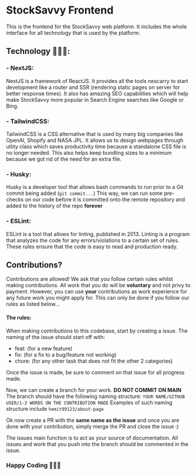 # StockSavvy Frontend

This is the frontend for the StockSavvy web platform. It includes the whole interface for all technology that is used by the platform.

## Technology 🧑🏽‍💻:
### - NextJS:

NextJS is a framework of ReactJS. It provides all the tools nescarry to start development like a router and SSR (rendering static pages on server for better response times). It also has amazing SEO capabilities which will help make StockSavvy more popular in Search Engine searches like Google or Bing. 

### - TailwindCSS:

TailwindCSS is a CSS alternative that is used by many big companies like OpenAI, Shopify and NASA JPL. It allows us to design webpages through utlity class which saves productivity time because a standalone CSS file is no longer needed. This also helps keep bundling sizes to a minimum because we got rid of the need for an extra file. 

### - Husky:

Husky is a developer tool that allows bash commands to run prior to a Git commit being added (`git commit...`) This way, we can run some pre-checks on our code before it is committed onto the remote repository and added to the history of the repo **forever**

### - ESLint:

ESLint is a tool that allows for linting, published in 2013. Linting is a program that analyzes the code for any errors/violations to a certain set of rules. These rules ensure that the code is easy to read and production ready. 

## Contributions?

Contributions are allowed! We ask that you follow certain rules whilst making contributions. All work that you do will be **voluntary** and not privy to payment. However, you can use **your** contributions as work experience for any future work you might apply for. This can only be done if you follow our rules as listed below...

#### The rules:

When making contributions to this codebase, start by creating a issue. The naming of the issue should start off with:

- feat: (for a new feature)
- fix: (for a fix to a bug/feature not working)
- chore: (for any other task that does not fit the other 2 categories)

Once the issue is made, be sure to comment on that issue for all progress made. 

Now, we can create a branch for your work. **DO NOT COMMIT ON MAIN** 
The branch should have the following naming structure: `YOUR NAME/GITHUB USER/1-2 WORDS ON THE CONTRIBUTION MADE` Examples of such naming structure include `hemit99123/about-page`

Ok now create a PR with the **same name as the issue** and once you are done with your contribution, simply merge the PR and close the issue :)

The issues main function is to act as your source of documentation. All issues and work that you push into the branch should be commented in the issue. 

### Happy Coding 🧑🏽‍💻
